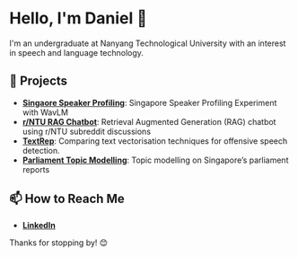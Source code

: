 # Hello, I'm Daniel 👋

I'm an undergraduate at Nanyang Technological University with an interest in speech and language technology.

## 🌟 Projects
- **[Singaore Speaker Profiling](https://github.com/daniel-023/Speaker-Profiling)**: Singapore Speaker Profiling Experiment with WavLM
- **[r/NTU RAG Chatbot](https://github.com/daniel-023/Reddit-RAG-Chatbot)**: Retrieval Augmented Generation (RAG) chatbot using r/NTU subreddit discussions
- **[TextRep](https://github.com/daniel-023/TextRep)**: Comparing text vectorisation techniques for offensive speech detection.
- **[Parliament Topic Modelling](https://github.com/daniel-023/URECA-Parliament-Topic-Modeling)**: Topic modelling on Singapore’s parliament reports

## 📫 How to Reach Me
- **[LinkedIn](https://www.linkedin.com/in/daniel-handoyo/)**


Thanks for stopping by! 😊
